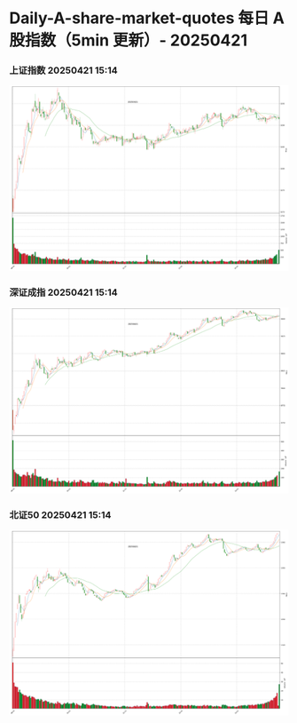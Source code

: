 
# Daily-A-share-market-quotes 每日 A 股指数（5min 更新）- 20250421

### 上证指数 20250421 15:14
![](./fig/2025/4/20250421-sh000001.png)

### 深证成指 20250421 15:14
![](./fig/2025/4/20250421-sz399001.png)

### 北证50 20250421 15:14
![](./fig/2025/4/20250421-bj899050.png)
